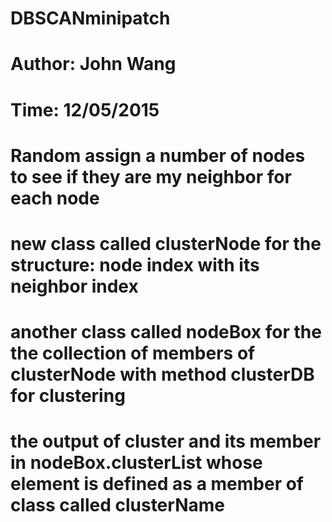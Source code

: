 # DBSCANminipatch
# Author: John Wang
# Time: 12/05/2015
# Random assign a number of nodes to see if they are my neighbor for each node
# new class called clusterNode for the structure: node index with its neighbor index
# another class called nodeBox for the the collection of members of clusterNode with method clusterDB for clustering
# the output of cluster and its member in nodeBox.clusterList whose element is defined as a member of class called clusterName
